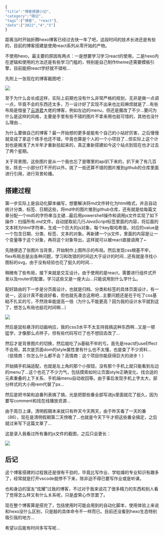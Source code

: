 ```javascript
{
"title":"博客搭建小记",
"category":"随记",
"tags":["博客", "react"],
"date":["2022","4","5"]
}
```

距离当时开始折腾hexo博客已经过去快一年了吧，这段时间的技术长进还是有些的，目前的博客搭建是使用react系列从零开始的产物。

不使用hexo，最主要的原因有两点：一是想要学习学习react的使用，二是hexo内在逻辑和使用的方法还是有些学习门槛的，特别是自己制作theme还需要模板引擎，目前能把react学好就不错啦...

先附上一张现在的博客截图吧：

![](blogPics/220504-1.jpeg)

至于为什么会长成这样，实际上前期也没有什么非常严格的规划，无非是做一点调一点，毕竟不会的东西还太多，万一设计好了实现不出来也比较麻烦就是了...有些布局是借鉴了[云游君](https://www.yunyoujun.cn/)大佬的博客，例如左边的menu，但还是魔改了不少...要问为什么是这样的风格，主要是手里有些不错的图片不拿来用也挺可惜的，其他也没什么理由...

为什么要做自己的博客？最一开始想的更多是能有个自己的小站好厉害，之后慢慢就变成了拿这个练手也还不错，毕竟也算是个人的一个小项目了...但实际上这个计划也是搁浅了大半年才重新拾起来的，真正重新搭建如今这个站点到现在也才过去了两个星期。

关于背景图，这些图片是从一个我也忘了是哪里的api扒下来的，扒下来了有几百张，除去一小部分打不开的以外，挑了一些还算不错的图片推到github的仓库里面进行引用，进行背景轮播。

## 搭建过程

第一步实际上是自动化脚本编写，想要解决将md文件转化为html格式，并且自动统计分类、标签、日期这些，将md中的图片推到github仓库，还有就是给每篇文章分配一个md5的字符串当主键...最后用powershell操作和调用js文件实现了如下操作：扫描所有$.md$文件，自动提取前几行$JavaScript$标签里面的内容，将后面的文本转为html字符串，生成一个巨大的js对象，每个key取哈希值，对应的value是一个包含日期、分类、标签、文本的对象。再新建一个js文件，里面的内容是让一个变量等于这个对象，再将这个对象导出，这样就可以被react直接调用了~

先随便选了张图片当背景，开始制作上图所示的布局。然后发现css根基不牢，flex布局总是出各种问题，学习和改错的时间远大于设计的时间...还有就是寻找小图标的svg，由于没有经验也花了挺久的时间...

稍微有了些布局，接下来就是交互设计。由于使用的是react，需要进行组件式开发以及router的配置，学习这些又是一座大山...只能说用到什么学什么。

配好路由的下一步是分页面设计，也就是归档、分类和标签的具体页面设计，有一说一，这设计真不能说好看，但也就先凑合这用吧...主要问题还是在于吃了css基础不扎实的亏，不然效率能提高一倍（为什么不能更高？因为我的设计水平就到这了，想怎么布局也挺花时间啊...）

![](blogPics/220504-2.jpeg)

然后是鼠标悬浮的动画响应，我的css3水平不太支持我搞这种东西啊...又是一顿猛学，才像那么点样子，但有些代码写烂了也不想回去改了...

然后才是背景图片的切换，然后就吃了js基础不牢的亏。首先是react的useEffect不会用，其次是页面dom的style属性里有什么也不太懂，也是查了不少资料...（低情商：你怎么什么都不会？高情商：这个项目你能获得巨大的进步！）

开始搞手机端适配，也就是左上角的那个小按钮，没有那个手机上就只能看到左边的menu了...这个也花了不少力气，包括摸索如何让页面style正确变化、找合适的元素重叠的上下关系、手机端menu自动收回等。由于事后发现手机上字太大，部分样式的大小用rem代替了px...

然后是把书架和追番列表搞了搞，光是把那些番全部写进js里面就花了挺久，因为要写comment和找在线播放资源...

由于周日上课，清明假期本来就只有昨天今天两天，由于昨天看了一天的番（86），现在是清明假期第二天傍晚了...也就是今天下午才把这些番全搞定，之后就过来写下这篇文章了...

这是录入我看过所有番的js文件的截图，之后只会更长：

![](blogPics/220504-3.jpg)

## 后记

这个博客搭建的过程我还是很有干劲的，毕竟比写作业、学枯燥的专业知识有趣多了，经常就是打开vscode就停不下来，除非迫不得已要写作业或是听课。

也和身边的室友“炫耀”过我的博客，不过对于我来说花了很多精力的东西和别人看了觉得怎么样又有什么关系呢，只是虚荣心作祟罢了。

现在整个博客算是搭完了，包括使用时可能会用到的自动化脚本，使用体验上来说和hexo没什么区别，只是敲的具体命令不一样而已。目前还没看到hexo生态特别吸引我的地方...

希望以后能有时间多写写呢...
